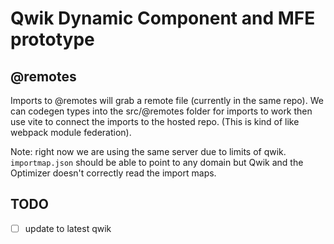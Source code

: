 # Qwik Dynamic Component and MFE prototype

## @remotes

Imports to @remotes will grab a remote file (currently in the same repo). We can codegen types into the src/@remotes folder for imports to work then use vite to connect the imports to the hosted repo. (This is kind of like webpack module federation).

Note:
right now we are using the same server due to limits of qwik. `importmap.json` should be able to point to any domain but Qwik and the Optimizer doesn't correctly read the import maps.


## TODO

- [ ] update to latest qwik
